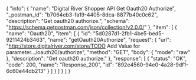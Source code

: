 {
  "info": {
    "name": "Digital River Shopper API Get Oauth20 Authorize",
    "_postman_id": "b7064eb3-fa19-4405-8dca-8877b40c0c62",
    "description": "Get oauth20 authorize.",
    "schema": "https://schema.getpostman.com/json/collection/v2.0.0/"
  },
  "item": [
    {
      "name": "Oauth20",
      "item": [
        {
          "id": "5d0287d1-2fb1-4be5-bed5-9211424b3463",
          "name": "getOauth20Authorize",
          "request": {
            "url": "http://store.digitalriver.com/store/TODO Add Value for parameter.../oauth20/authorize",
            "method": "GET",
            "body": {
              "mode": "raw"
            },
            "description": "Get oauth20 authorize."
          },
          "response": [
            {
              "status": "OK",
              "code": 200,
              "name": "Response_200",
              "id": "892e4560-94e0-4a28-9df1-6c60e44db213"
            }
          ]
        }
      ]
    }
  ]
}